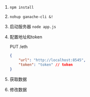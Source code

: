 
1. ``` npm install ```

2. ``` nohup ganache-cli &! ```

3. 启动服务器 ``` node app.js ```

4. 配置地址和token
   
   PUT /eth
   ``` json
   {
       "url": "http://localhost:8545",
       "token": "token" // token
   }    
   ```

5. 获取数据

6. 修改数据
